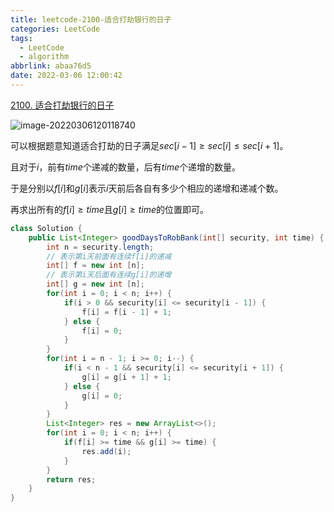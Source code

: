 ```yaml
---
title: leetcode-2100-适合打劫银行的日子
categories: LeetCode
tags:
  - LeetCode
  - algorithm
abbrlink: abaa76d5
date: 2022-03-06 12:00:42
---
```


[2100. 适合打劫银行的日子](https://leetcode-cn.com/problems/find-good-days-to-rob-the-bank/)

![image-20220306120118740](https://gitee.com/cao_ziqiang/img/raw/master/20220306120118.png)

可以根据题意知道适合打劫的日子满足$sec[i-1] \ge sec[i] \le sec[i+1]$。

且对于$i$，前有$time$个递减的数量，后有$time$个递增的数量。

于是分别以$f[i]$和$g[i]$表示$i$天前后各自有多少个相应的递增和递减个数。

再求出所有的$f[i] \ge time$且$g[i] \ge time$的位置即可。

```java
class Solution {
    public List<Integer> goodDaysToRobBank(int[] security, int time) {
        int n = security.length;
        // 表示第i天前面有连续f[i]的递减
        int[] f = new int [n];
        // 表示第i天后面有连续g[i]的递增
        int[] g = new int [n];
        for(int i = 0; i < n; i++) {
            if(i > 0 && security[i] <= security[i - 1]) {
                f[i] = f[i - 1] + 1;
            } else {
                f[i] = 0;
            }
        }
        for(int i = n - 1; i >= 0; i--) {
            if(i < n - 1 && security[i] <= security[i + 1]) {
                g[i] = g[i + 1] + 1;
            } else {
                g[i] = 0;
            }
        }
        List<Integer> res = new ArrayList<>();
        for(int i = 0; i < n; i++) {
            if(f[i] >= time && g[i] >= time) {
                res.add(i);
            }
        }
        return res;
    }
}
```

